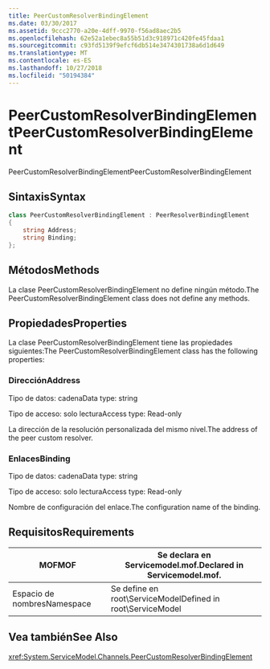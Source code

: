 ```yaml
---
title: PeerCustomResolverBindingElement
ms.date: 03/30/2017
ms.assetid: 9ccc2770-a20e-4dff-9970-f56ad8aec2b5
ms.openlocfilehash: 62e52a1ebec8a55b51d3c918971c420fe45fdaa1
ms.sourcegitcommit: c93fd5139f9efcf6db514e3474301738a6d1d649
ms.translationtype: MT
ms.contentlocale: es-ES
ms.lasthandoff: 10/27/2018
ms.locfileid: "50194384"
---
```

# <a name="peercustomresolverbindingelement"></a><span data-ttu-id="ffc02-102">PeerCustomResolverBindingElement</span><span class="sxs-lookup"><span data-stu-id="ffc02-102">PeerCustomResolverBindingElement</span></span>
<span data-ttu-id="ffc02-103">PeerCustomResolverBindingElement</span><span class="sxs-lookup"><span data-stu-id="ffc02-103">PeerCustomResolverBindingElement</span></span>  
  
## <a name="syntax"></a><span data-ttu-id="ffc02-104">Sintaxis</span><span class="sxs-lookup"><span data-stu-id="ffc02-104">Syntax</span></span>  
```csharp
class PeerCustomResolverBindingElement : PeerResolverBindingElement
{  
    string Address;
    string Binding;
};
```  
  
## <a name="methods"></a><span data-ttu-id="ffc02-105">Métodos</span><span class="sxs-lookup"><span data-stu-id="ffc02-105">Methods</span></span>  
 <span data-ttu-id="ffc02-106">La clase PeerCustomResolverBindingElement no define ningún método.</span><span class="sxs-lookup"><span data-stu-id="ffc02-106">The PeerCustomResolverBindingElement class does not define any methods.</span></span>  
  
## <a name="properties"></a><span data-ttu-id="ffc02-107">Propiedades</span><span class="sxs-lookup"><span data-stu-id="ffc02-107">Properties</span></span>  
 <span data-ttu-id="ffc02-108">La clase PeerCustomResolverBindingElement tiene las propiedades siguientes:</span><span class="sxs-lookup"><span data-stu-id="ffc02-108">The PeerCustomResolverBindingElement class has the following properties:</span></span>  
  
### <a name="address"></a><span data-ttu-id="ffc02-109">Dirección</span><span class="sxs-lookup"><span data-stu-id="ffc02-109">Address</span></span>  
 <span data-ttu-id="ffc02-110">Tipo de datos: cadena</span><span class="sxs-lookup"><span data-stu-id="ffc02-110">Data type: string</span></span>  
  
 <span data-ttu-id="ffc02-111">Tipo de acceso: solo lectura</span><span class="sxs-lookup"><span data-stu-id="ffc02-111">Access type: Read-only</span></span>  
  
 <span data-ttu-id="ffc02-112">La dirección de la resolución personalizada del mismo nivel.</span><span class="sxs-lookup"><span data-stu-id="ffc02-112">The address of the peer custom resolver.</span></span>  
  
### <a name="binding"></a><span data-ttu-id="ffc02-113">Enlaces</span><span class="sxs-lookup"><span data-stu-id="ffc02-113">Binding</span></span>  
 <span data-ttu-id="ffc02-114">Tipo de datos: cadena</span><span class="sxs-lookup"><span data-stu-id="ffc02-114">Data type: string</span></span>  
  
 <span data-ttu-id="ffc02-115">Tipo de acceso: solo lectura</span><span class="sxs-lookup"><span data-stu-id="ffc02-115">Access type: Read-only</span></span>  
  
 <span data-ttu-id="ffc02-116">Nombre de configuración del enlace.</span><span class="sxs-lookup"><span data-stu-id="ffc02-116">The configuration name of the binding.</span></span>  
  
## <a name="requirements"></a><span data-ttu-id="ffc02-117">Requisitos</span><span class="sxs-lookup"><span data-stu-id="ffc02-117">Requirements</span></span>  
  
|<span data-ttu-id="ffc02-118">MOF</span><span class="sxs-lookup"><span data-stu-id="ffc02-118">MOF</span></span>|<span data-ttu-id="ffc02-119">Se declara en Servicemodel.mof.</span><span class="sxs-lookup"><span data-stu-id="ffc02-119">Declared in Servicemodel.mof.</span></span>|  
|---------|-----------------------------------|  
|<span data-ttu-id="ffc02-120">Espacio de nombres</span><span class="sxs-lookup"><span data-stu-id="ffc02-120">Namespace</span></span>|<span data-ttu-id="ffc02-121">Se define en root\ServiceModel</span><span class="sxs-lookup"><span data-stu-id="ffc02-121">Defined in root\ServiceModel</span></span>|  
  
## <a name="see-also"></a><span data-ttu-id="ffc02-122">Vea también</span><span class="sxs-lookup"><span data-stu-id="ffc02-122">See Also</span></span>  
 <xref:System.ServiceModel.Channels.PeerCustomResolverBindingElement>
